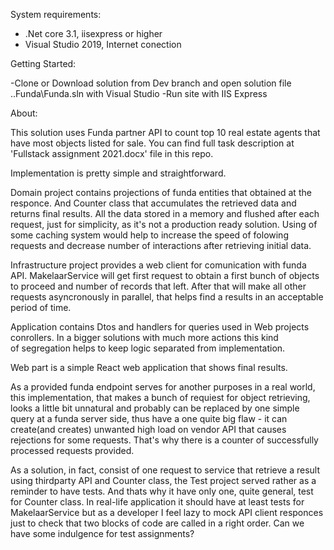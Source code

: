 
System requirements: 
- .Net core 3.1, iisexpress or higher
- Visual Studio 2019, Internet conection

Getting Started:

-Clone or Download solution from Dev branch and open solution file ..Funda\Funda.sln with Visual Studio
-Run site with IIS Express

About:

This solution uses Funda partner API to count top 10 real estate agents that have most objects listed for sale.
You can find full task description at 'Fullstack assignment 2021.docx' file in this repo.

Implementation is pretty simple and straightforward.

Domain project contains projections of funda entities that obtained at the responce. And Counter class that  accumulates  the
retrieved data and  returns final results.  All the data stored in a memory and flushed after each request, just for simplicity, 
as it's not a production ready solution. Using of some caching system would help to increase  the speed of folowing requests 
and decrease number of interactions after retrieving initial data.

Infrastructure project provides a  web client for comunication with funda API. MakelaarService will get first request to obtain 
a first bunch of objects to proceed and number of records that left. After that will make all other requests asyncronously in parallel, 
that helps find a results in an acceptable period of time.

Application contains Dtos and handlers for queries used in Web projects conrollers. In a bigger solutions with much more actions this kind  
of segregation helps to keep logic separated from implementation.

Web part is a simple React web application that shows final results.

As a provided funda endpoint  serves for another purposes in a real world, this implementation, that makes a bunch of requiest 
for object retrieving, looks a little bit unnatural and  probably can be replaced by one simple query at a funda server side, 
thus have a one quite big flaw - it can create(and creates) unwanted high load on vendor API that causes rejections for some requests. 
That's why there is a counter of successfully processed requests provided.

As a solution, in fact, consist of one request to service that retrieve a result using thirdparty API and Counter class, 
the Test project served rather as a reminder to have tests. And thats why it have only one, quite general, test for Counter class. 
In real-life application it should have at least tests for MakelaarService but as a developer I feel lazy to mock API client responces 
just to check that two blocks of code are called in a right order. Can we have some indulgence for test assignments? 
